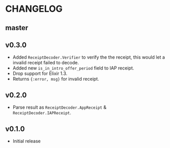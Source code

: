 # CHANGELOG

## master

## v0.3.0

* Added `ReceiptDecoder.Verifier` to verify the the receipt,
  this would let a invalid receipt failed to decode.
* Added new `is_in_intro_offer_period` field to IAP receipt.
* Drop support for Elixir 1.3.
* Returns `{:error, msg}` for invalid receipt.

## v0.2.0

* Parse result as `ReceiptDecoder.AppReceipt` & `ReceiptDecoder.IAPReceipt`.

## v0.1.0

* Initial release
